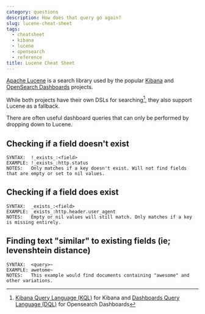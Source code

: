 ```yaml
---
category: questions
description: How does that query go again?
slug: lucene-cheat-sheet
tags:
  - cheatsheet
  - kibana
  - lucene
  - opensearch
  - reference
title: Lucene Cheat Sheet
---
```

[Apache Lucene](https://lucene.apache.org/) is a search library used by the popular [Kibana](https://www.elastic.co/kibana) and [OpenSearch Dashboards](https://opensearch.org/docs/latest/dashboards/) projects.

<!-- TODO: Created for Flock Social Browser? https://medium.com/chris-messina/the-road-to-arc-2-0-8d5928ac2736 -->

While both projects have their own DSLs for searching[^1], they also support Lucene as a fallback.

There are often useful dashboard queries that can only be performed by dropping down to Lucene.

## Checking if a field doesn't exist

```
SYNTAX:  !_exists_:<field>
EXAMPLE: !_exists_:http.status
NOTES:   Only matches if a key doesn't exist. Will not find fields that are empty or set to nil values.
```

## Checking if a field does exist

```
SYNTAX:  _exists_:<field>
EXAMPLE: _exists_:http.header.user_agent
NOTES:   Empty or nil values will still match. Only matches if a key is missing entirely.
```

## Finding text "similar" to existing fields (ie; levenshtein distance)

```
SYNTAX:  <query>~
EXAMPLE: awetome~
NOTES:   This example would find documents containing "awesome" and other variations.
```

[^1]: [Kibana Query Language (KQL)](https://www.elastic.co/guide/en/kibana/current/kuery-query.html) for Kibana and [Dashboards Query Language (DQL)](https://opensearch.org/docs/latest/dashboards/dql/) for Opensearch Dashboards
